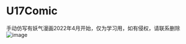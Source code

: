 # U17Comic

手动仿写有妖气漫画2022年4月开始，仅为学习用，如有侵权，请联系删除
![image](https://www.baidu.com/img/PCtm_d9c8750bed0b3c7d089fa7d55720d6cf.png)
